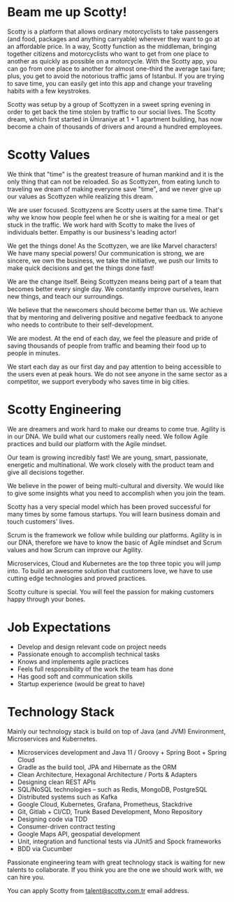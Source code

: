 # Beam me up Scotty!
Scotty is a platform that allows ordinary motorcyclists to take passengers (and food, packages and anything carryable) wherever they want to go at an affordable price. In a way, Scotty function as the middleman, bringing together citizens and motorcyclists who want to get from one place to another as quickly as possible on a motorcycle. With the Scotty app, you can go from one place to another for almost one-third the average taxi fare; plus, you get to avoid the notorious traffic jams of Istanbul. If you are trying to save time, you can easily get into this app and change your traveling habits with a few keystrokes.

Scotty was setup by a group of Scottyzen in a sweet spring evening in order to get back the time stolen by traffic to our social lives. The Scotty dream, which first started in Ümraniye at 1 + 1 apartment building, has now become a chain of thousands of drivers and around a hundred employees.

# Scotty Values

We think that "time" is the greatest treasure of human mankind and it is the only thing that can not be reloaded. So as Scottyzen, from eating lunch to traveling we dream of making everyone save "time", and we never give up our values as Scottyzen while realizing this dream.

We are user focused. Scottyzens are Scotty users at the same time. That's why we know how people feel when he or she is waiting for a meal or get stuck in the traffic. We work hard with Scotty to make the lives of individuals better. Empathy is our business's leading actor!

We get the things done! As the Scottyzen, we are like Marvel characters! We have many special powers! Our communication is strong, we are sincere, we own the business, we take the initiative, we push our limits to make quick decisions and get the things done fast!

We are the change itself. Being Scottyzen means being part of a team that becomes better every single day. We constantly improve ourselves, learn new things, and teach our surroundings. 

We believe that the newcomers should become better than us. We achieve that by mentoring and delivering positive and negative feedback to anyone who needs to contribute to their self-development.

We are modest. At the end of each day, we feel the pleasure and pride of saving thousands of people from traffic and beaming their food up to people in minutes. 

We start each day as our first day and pay attention to being accessible to the users even at peak hours. We do not see anyone in the same sector as a competitor, we support everybody who saves time in big cities.

# Scotty Engineering

We are dreamers and work hard to make our dreams to come true. Agility is in our DNA. We build what our customers really need. We follow Agile practices and build our platform with the Agile mindset.

Our team is growing incredibly fast! We are young, smart, passionate, energetic and multinational. We work closely with the product team and give all decisions together.

We believe in the power of being multi-cultural and diversity. We would like to give some insights what you need to accomplish when you join the team.

Scotty has a very special model which has been proved successful for many times by some famous startups. You will learn business domain and touch customers' lives.

Scrum is the framework we follow while building our platforms. Agility is in our DNA, therefore we have to know the basic of Agile mindset and Scrum values and how Scrum can improve our Agility.

Microservices, Cloud and Kubernetes are the top three topic you will jump into. To build an awesome solution that customers love, we have to use cutting edge technologies and proved practices.

Scotty culture is special. You will feel the passion for making customers happy through your bones.

# Job Expectations

* Develop and design relevant code on project needs
* Passionate enough to accomplish technical tasks
* Knows and implements agile practices
* Feels full responsibility of the work the team has done
* Has good soft and communication skills
* Startup experience (would be great to have)

# Technology Stack

Mainly our technology stack is build on top of Java (and JVM) Environment, Microservices and Kubernetes.

* Microservices development and Java 11 / Groovy + Spring Boot + Spring Cloud
* Gradle as the build tool, JPA and Hibernate as the ORM
* Clean Architecture, Hexagonal Architecture / Ports & Adapters
* Designing clean REST APIs
* SQL/NoSQL technologies – such as Redis, MongoDB, PostgreSQL
* Distributed systems such as Kafka
* Google Cloud, Kubernetes, Grafana, Prometheus, Stackdrive
* Git, Gitlab + CI/CD, Trunk Based Development, Mono Repository
* Designing code via TDD
* Consumer-driven contract testing
* Google Maps API, geospatial development
* Unit, integration and functional tests via JUnit5 and Spock frameworks
* BDD via Cucumber

Passionate engineering team with great technology stack is waiting for new talents to collaborate. If you think you are the one we should work with, we can hire you.

You can apply Scotty from [talent@scotty.com.tr](mailto:talent@scotty.com.tr) email address.
